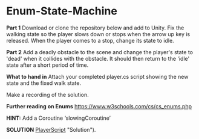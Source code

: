 # Enum-State-Machine
 
**Part 1** 
Download or clone the repository below and add to Unity. Fix the walking state so the player slows down or stops when the arrow up key is released.
When the player comes to a stop, change its state to idle.  

**Part 2** 
Add a deadly obstacle to the scene and change the player's state to 'dead' when it collides with the obstacle. It should then return to the 'idle' state after a short period of time.


**What to hand in** 
Attach your completed player.cs script showing the new state and the fixed walk state.

Make a recording of the solution.

**Further reading on Enums** 
https://www.w3schools.com/cs/cs_enums.php

**HINT:** Add a Coroutine ‘slowingCoroutine’


**SOLUTION**
[PlayerScript]([https://drive.google.com/drive/folders/19ccaOTBbeQArx2H-cL325cXDAG7BwINH?usp=sharing) "Solution").



